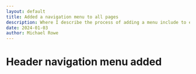 ```yaml
---
layout: default
title: Added a navigation menu to all pages
description: Where I describe the process of adding a menu include to each page.
date: 2024-01-03
author: Michael Rowe
---
```

# Header navigation menu added

